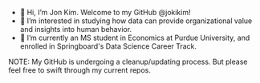 - 👋 Hi, I’m Jon Kim. Welcome to my GitHub @jokikim!
- 👀 I’m interested in studying how data can provide organizational value and insights into human behavior.
- 🌱 I’m currently an MS student in Economics at Purdue University, and enrolled in Springboard's Data Science Career Track.

NOTE: My GitHub is undergoing a cleanup/updating process. But please feel free to swift through my current repos.

<!---
jokikim/jokikim is a ✨ special ✨ repository because its `README.md` (this file) appears on your GitHub profile.
You can click the Preview link to take a look at your changes.
--->
